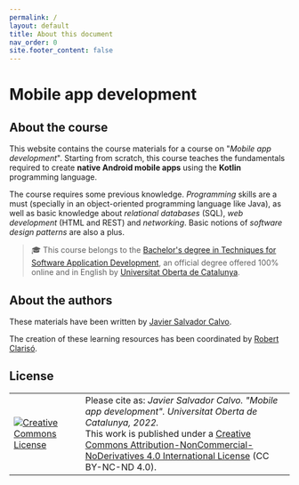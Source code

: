 ```yaml
---
permalink: /
layout: default
title: About this document
nav_order: 0
site.footer_content: false
---
```


# Mobile app development

## About the course

This website contains the course materials for a course on "*Mobile app development*". Starting from scratch, this course teaches the fundamentals required to create **native Android mobile apps** using the **Kotlin** programming language.

The course requires some previous knowledge. *Programming* skills are a must (specially in an object-oriented programming language like Java), as well as basic knowledge about *relational databases* (SQL), *web development* (HTML and REST) and *networking*.  Basic notions of *software design patterns* are also a plus.


> 🎓 This course belongs to the [Bachelor's degree in Techniques for Software Application Development](https://studies.uoc.edu/en/bachelors-degrees/software-development/presentation), an official degree offered 100% online and in English by [Universitat Oberta de Catalunya](https://www.uoc.edu/portal/en/index.html).

## About the authors

These materials have been written by [Javier Salvador Calvo](https://www.linkedin.com/in/revsalva/).

The creation of these learning resources has been coordinated by [Robert Clarisó](https://robertclariso.github.io).

## License

<table>
  <tr>
    <td> 
      <a rel="license" href="http://creativecommons.org/licenses/by-nc-nd/4.0/"><img alt="Creative Commons License" style="border-width:0" src="https://i.creativecommons.org/l/by-nc-nd/4.0/88x31.png" /></a>
    </td>
    <td>
      Please cite as: <i>Javier Salvador Calvo. "Mobile app development". Universitat Oberta de Catalunya, 2022.</i><br/>
      This work is published under a <a href="https://creativecommons.org/licenses/by-nc-nd/4.0/">Creative Commons Attribution-NonCommercial-NoDerivatives 4.0 International License</a> (CC BY-NC-ND 4.0).
    </td>
  </tr>
</table>
  




